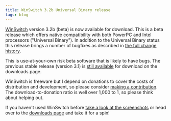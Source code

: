 ```yaml
---
title: WinSwitch 3.2b Universal Binary release
tags: blog
---
```


[WinSwitch](http://wincent.com/a/products/winswitch/) version 3.2b (beta) is now available for download. This is a beta release which offers native compatibility with both PowerPC and Intel processors ("Universal Binary"). In addition to the Universal Binary status this release brings a number of bugfixes as described in [the full change history](http://wincent.com/a/products/winswitch/history/).

This is use-at-your-own risk beta software that is likely to have bugs. The previous stable release (version 3.1) is [still available](http://wincent.com/a/products/winswitch/download/) for download on the downloads page.

WinSwitch is freeware but I depend on donations to cover the costs of distribution and development, so please consider [making a contribution](https://wincent.com/a/products/winswitch/donate/). The download-to-donation ratio is well over 1,000 to 1, so please think about helping out.

If you haven't used WinSwitch before [take a look at the screenshots](http://wincent.com/a/products/winswitch/screenshots/) or head over to the [downloads page](http://wincent.com/a/products/winswitch/download/) and take it for a spin!
